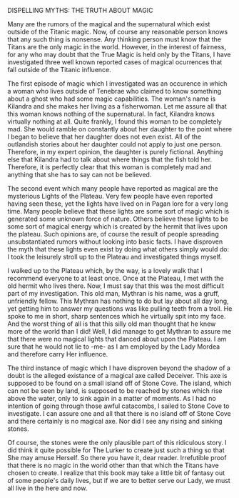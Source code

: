 DISPELLING MYTHS: THE TRUTH ABOUT MAGIC  
  
Many are the rumors of the magical and the supernatural which exist outside of the Titanic magic. Now, of course any reasonable person knows that any such thing is nonsense. Any thinking person must know that the Titans are the only magic in the world. However, in the interest of fairness, for any who may doubt that the True Magic is held only by the Titans, I have investigated three well known reported cases of magical ocurrences that fall outside of the Titanic influence.  
  
The first episode of magic which I investigated was an occurence in which a woman who lives outside of Tenebrae who claimed to know something about a ghost who had some magic capabilities. The woman's name is Kilandra and she makes her living as a fisherwoman. Let me assure all that this woman knows nothing of the supernatural. In fact, Kilandra knows virtually nothing at all. Quite frankly, I found this woman to be completely mad. She would ramble on constantly about her daughter to the point where I began to believe that her daughter does not even exist. All of the outlandish stories about her daughter could not apply to just one person. Therefore, in my expert opinion, the daughter is purely fictional. Anything else that Kilandra had to talk about where things that the fish told her. Therefore, it is perfectly clear that this woman is completely mad and anything that she has to say can not be believed.  
  
The second event which many people have reported as magical are the mysterious Lights of the Plateau. Very few people have even reported having seen these, yet the lights have lived on in Pagan lore for a very long time. Many people believe that these lights are some sort of magic which is generated some unknown force of nature. Others believe these lights to be some sort of magical energy which is created by the hermit that lives upon the plateau. Such opinions are, of course the result of people spreading unsubstantiated rumors without looking into basic facts. I have disproven the myth that these lights even exist by doing what others simply would do: I took the leisurely stroll up to the Plateau and investigated things myself.  
  
I walked up to the Plateau which, by the way, is a lovely walk that I recommend everyone to at least once. Once at the Plateau, I met with the old hermit who lives there. Now, I must say that this was the most difficult part of my investigation. This old man, Mythran is his name, was a gruff, unfriendly fellow. This Mythran has nothing to do but lay about all day long, yet getting him to answer my questions was like pulling teeth from a troll. He spoke to me in short, sharp sentences which he virtually spit into my face. And the worst thing of all is that this silly old man thought that he knew more of the world than I did! Well, I did manage to get Mythran to assure me that there were no magical lights that danced about upon the Plateau. I am sure that he would not lie to -me- as I am employed by the Lady Mordea and therefore carry Her influence.  
  
The third instance of magic which I have disproven beyond the shadow of a doubt is the alleged existance of a magical axe called Deceiver. This axe is supposed to be found on a small island off of Stone Cove. The island, which can not be seen by land, is supposed to be reached by stones which rise above the water, only to sink again in a matter of moments. As I had no intention of going through those awful catacombs, I sailed to Stone Cove to investigate. I can assure one and all that there is no island off of Stone Cove and there certainly is no magical axe. Nor did I see any rising and sinking stones.  
  
Of course, the stones were the only plausible part of this ridiculous story. I did think it quite possible for The Lurker to create just such a thing so that She may amuse Herself. So there you have it, dear reader. Irrefutible proof that there is no magic in the world other than that which the Titans have chosen to create. I realize that this book may take a little bit of fantasy out of some people's daily lives, but if we are to better serve our Lady, we must all live in the here and now.